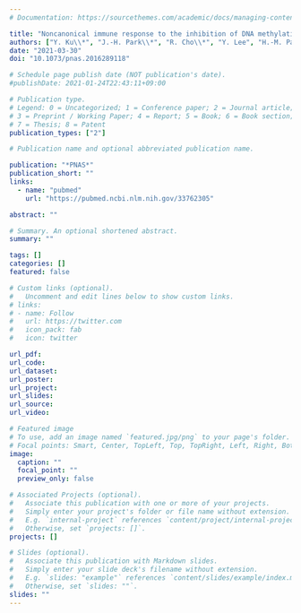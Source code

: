 ```yaml
---
# Documentation: https://sourcethemes.com/academic/docs/managing-content/

title: "Noncanonical immune response to the inhibition of DNA methylation by Staufen1 via stabilization of endogenous retrovirus RNAs"
authors: ["Y. Ku\\*", "J.-H. Park\\*", "R. Cho\\*", "Y. Lee", "H.-M. Park", "M.A Kim", "K. Hur", "S. Y. Byun", "J. Liu", "**Y. S. Lee**", "D. Shum", "D.-Y. Shin", "Y. Koh", "J.-Y. Cho", "S.-S. Yoon", "J. Hong", "Y. Kim"]
date: "2021-03-30"
doi: "10.1073/pnas.2016289118"

# Schedule page publish date (NOT publication's date).
#publishDate: 2021-01-24T22:43:11+09:00

# Publication type.
# Legend: 0 = Uncategorized; 1 = Conference paper; 2 = Journal article;
# 3 = Preprint / Working Paper; 4 = Report; 5 = Book; 6 = Book section;
# 7 = Thesis; 8 = Patent
publication_types: ["2"]

# Publication name and optional abbreviated publication name.

publication: "*PNAS*"
publication_short: ""
links:
  - name: "pubmed"
    url: "https://pubmed.ncbi.nlm.nih.gov/33762305"

abstract: ""

# Summary. An optional shortened abstract.
summary: ""

tags: []
categories: []
featured: false

# Custom links (optional).
#   Uncomment and edit lines below to show custom links.
# links:
# - name: Follow
#   url: https://twitter.com
#   icon_pack: fab
#   icon: twitter

url_pdf:
url_code:
url_dataset:
url_poster:
url_project:
url_slides:
url_source:
url_video:

# Featured image
# To use, add an image named `featured.jpg/png` to your page's folder.
# Focal points: Smart, Center, TopLeft, Top, TopRight, Left, Right, BottomLeft, Bottom, BottomRight.
image:
  caption: ""
  focal_point: ""
  preview_only: false

# Associated Projects (optional).
#   Associate this publication with one or more of your projects.
#   Simply enter your project's folder or file name without extension.
#   E.g. `internal-project` references `content/project/internal-project/index.md`.
#   Otherwise, set `projects: []`.
projects: []

# Slides (optional).
#   Associate this publication with Markdown slides.
#   Simply enter your slide deck's filename without extension.
#   E.g. `slides: "example"` references `content/slides/example/index.md`.
#   Otherwise, set `slides: ""`.
slides: ""
---
```

